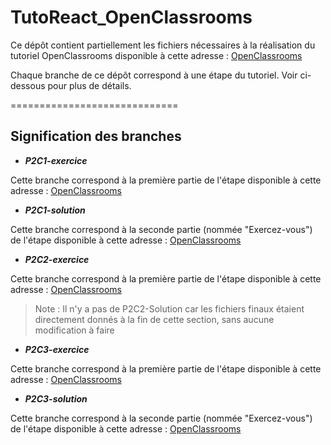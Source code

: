 # TutoReact_OpenClassrooms

Ce dépôt contient partiellement les fichiers nécessaires à la réalisation du tutoriel OpenClassrooms disponible à cette adresse : 
[OpenClassrooms](https://openclassrooms.com/fr/courses/7150606-creez-une-application-react-complete)

Chaque branche de ce dépôt correspond à une étape du tutoriel. Voir ci-dessous pour plus de détails.

=============================

## Signification des branches

- ***P2C1-exercice***

Cette branche correspond à la première partie de l'étape disponible à cette adresse : [OpenClassrooms](https://openclassrooms.com/fr/courses/7150606-creez-une-application-react-complete/7255783-exploitez-vos-connaissances-de-usestate-et-useeffect-pour-effectuer-des-calls-api)

- ***P2C1-solution***

Cette branche correspond à la seconde partie (nommée "Exercez-vous") de l'étape disponible à cette adresse : [OpenClassrooms](https://openclassrooms.com/fr/courses/7150606-creez-une-application-react-complete/7255783-exploitez-vos-connaissances-de-usestate-et-useeffect-pour-effectuer-des-calls-api)

- ***P2C2-exercice***

Cette branche correspond à la première partie de l'étape disponible à cette adresse : [OpenClassrooms](https://openclassrooms.com/fr/courses/7150606-creez-une-application-react-complete/7256029-partagez-vos-donnees-avec-le-contexte-et-usecontext)

> Note : Il n'y a pas de P2C2-Solution car les fichiers finaux étaient directement donnés à la fin de cette section, sans aucune modification à faire

- ***P2C3-exercice***

Cette branche correspond à la première partie de l'étape disponible à cette adresse : [OpenClassrooms](https://openclassrooms.com/fr/courses/7150606-creez-une-application-react-complete/7256220-allez-plus-loin-avec-les-hooks)

- ***P2C3-solution***

Cette branche correspond à la seconde partie (nommée "Exercez-vous") de l'étape disponible à cette adresse : [OpenClassrooms](https://openclassrooms.com/fr/courses/7150606-creez-une-application-react-complete/7256220-allez-plus-loin-avec-les-hooks)
